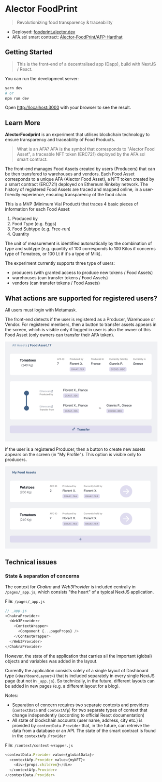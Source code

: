 # Alector FoodPrint

> Revolutionizing food transparency & traceability

- Deployed: [foodprint.alector.dev](https://foodprint.alector.dev)
- AFA.sol smart contract: [Alector-FoodPrint/AFP-Hardhat](https://github.com/Alector-FoodPrint/AFP-Hardhat)

## Getting Started

> This is the front-end of a decentralised app (Dapp), build with NextJS / React.

You can run the development server:

```bash
yarn dev
# or
npm run dev

```

Open [http://localhost:3000](http://localhost:3000) with your browser to see the result.

## Learn More

**AlectorFoodprint** is an experiment that utilises blockchain technology to ensure transparency and traceability of Food Products.

> What is an AFA? AFA is the symbol that corresponds to "Alector Food Asset", a traceable NFT token (ERC721) deployed by the AFA.sol smart contract.

The front-end manages Food Assets created by users (Producers) that can be then transfered to warehouses and vendors. Each Food Asset corresponds to a unique AFA (Alector Food Asset), a NFT token created by a smart contract (ERC721) deployed on Ethereum Rinkeby network. The history of registered Food Assets are traced and mapped online, in a user-friendly experience, ensuring transparency of the food chain.

This is a MVP (Minimum Vial Product) that traces 4 basic pieces of information for each Food Asset:

1. Produced by
2. Food Type (e.g. Eggs)
3. Food Subtype (e.g. Free-run)
4. Quantity

The unit of measurement is identified automatically by the combination of type and subtype (e.g. quantity of 100 corresponds to 100 Kilos if concerns type of Tomatoes, or 100 Lt if it's a type of Milk).

The experiment currently supports three type of users:

- producers (with granted access to produce new tokens / Food Assets)
- warehouses (can transfer tokens / Food Assets)
- vendors (can transfer tokens / Food Assets)

## What actions are supported for registered users?

All users must login with Metamask.

The front-end detects if the user is registered as a Producer, Warehouse or Vendor. For registered members, then a button to transfer assets appears in the screen, which is visible only if logged in user is also the owner of this Food Asset (only owners can transfer their AFA token).

![transfer button](public/img/readme/transfer-button.png)

If the user is a registered Producer, then a button to create new assets appears on the screen (in "My Profile"). This option is visible only to producers.

![produce button](public/img/readme/produce-button.png)

## Technical issues

### State & separation of concerns

The context for _Chakra_ and _Web3Provider_ is included centrally in `/pages/_app.js`, which consists "the heart" of a typical NextJS application.

File: `/pages/_app.js`

```js
// _app.js
<ChakraProvider>
  <Web3Provider>
    <ContextWrapper>
      <Component {...pageProps} />
    </ContextWrapper>
  </Web3Provider>
</ChakraProvider>
```

However, the state of the application that carries all the important (global) objects and variables was added in the layout.

Currently the application consists solely of a single layout of Dashboard type (`<DashboardLayout>`) that is included separately in every single NextJS page (but not in `_app.js`). So technically, in the future, different layouts can be added in new pages (e.g. a different layout for a blog).

Notes:

- Separation of concern requires two separate contexts and providers (`contextData` and `contextAfp`) for two separate types of context that change independently (according to official React documentation)
- All state of blockchain accounts (user name, address, city etc.) is provided by `contextData.Provider` that, in the future, can retreive the data from a database or an API. The state of the smart contract is found in the `contextAfp.Provider`

File: `/context/context-wrapper.js`

```js
<contextData.Provider value={globalData}>
  <contextAfp.Provider value={myNFT}>
    <div>{props.children}</div>
  </contextAfp.Provider>
</contextData.Provider>
```
